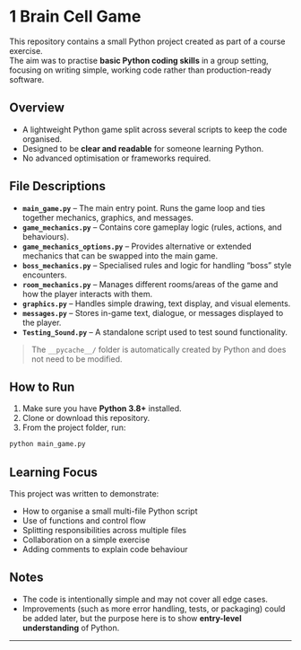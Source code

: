 # 1 Brain Cell Game

This repository contains a small Python project created as part of a course exercise.  
The aim was to practise **basic Python coding skills** in a group setting, focusing on writing simple, working code rather than production-ready software.

## Overview

- A lightweight Python game split across several scripts to keep the code organised.
- Designed to be **clear and readable** for someone learning Python.
- No advanced optimisation or frameworks required.

## File Descriptions

- **`main_game.py`** – The main entry point. Runs the game loop and ties together mechanics, graphics, and messages.
- **`game_mechanics.py`** – Contains core gameplay logic (rules, actions, and behaviours).
- **`game_mechanics_options.py`** – Provides alternative or extended mechanics that can be swapped into the main game.
- **`boss_mechanics.py`** – Specialised rules and logic for handling “boss” style encounters.
- **`room_mechanics.py`** – Manages different rooms/areas of the game and how the player interacts with them.
- **`graphics.py`** – Handles simple drawing, text display, and visual elements.
- **`messages.py`** – Stores in-game text, dialogue, or messages displayed to the player.
- **`Testing_Sound.py`** – A standalone script used to test sound functionality.

> The `__pycache__/` folder is automatically created by Python and does not need to be modified.

## How to Run

1. Make sure you have **Python 3.8+** installed.
2. Clone or download this repository.
3. From the project folder, run:

```bash
python main_game.py
```

## Learning Focus

This project was written to demonstrate:
- How to organise a small multi-file Python script
- Use of functions and control flow
- Splitting responsibilities across multiple files
- Collaboration on a simple exercise
- Adding comments to explain code behaviour

## Notes

- The code is intentionally simple and may not cover all edge cases.
- Improvements (such as more error handling, tests, or packaging) could be added later, but the purpose here is to show **entry-level understanding** of Python.

---
